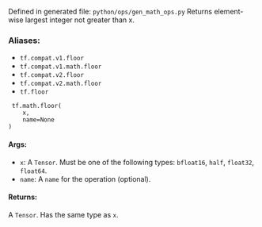 Defined in generated file: `python/ops/gen_math_ops.py`
Returns element-wise largest integer not greater than x.
### Aliases:
- `tf.compat.v1.floor`
- `tf.compat.v1.math.floor`
- `tf.compat.v2.floor`
- `tf.compat.v2.math.floor`
- `tf.floor`

```
 tf.math.floor(
    x,
    name=None
)
```
#### Args:
- `x`: A `Tensor`. Must be one of the following types: `bfloat16`, `half`, `float32`, `float64`.
- `name`: A `name` for the operation (optional).
#### Returns:
A `Tensor`. Has the same type as `x`.
